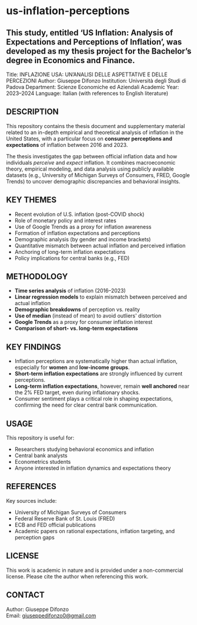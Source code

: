 # us-inflation-perceptions
This study, entitled ‘US Inflation: Analysis of Expectations and Perceptions of Inflation’, was developed as my thesis project for the Bachelor’s degree in Economics and Finance.
----------

Title: INFLAZIONE USA: UN’ANALISI DELLE ASPETTATIVE E DELLE PERCEZIONI
Author: Giuseppe Difonzo
Institution: Università degli Studi di Padova
Department: Scienze Economiche ed Aziendali
Academic Year: 2023–2024
Language: Italian (with references to English literature)

DESCRIPTION
-----------
This repository contains the thesis document and supplementary material related to an in-depth empirical and theoretical analysis of inflation in the United States, with a particular focus on **consumer perceptions and expectations** of inflation between 2016 and 2023.

The thesis investigates the gap between official inflation data and how individuals *perceive* and *expect* inflation. It combines macroeconomic theory, empirical modeling, and data analysis using publicly available datasets (e.g., University of Michigan Surveys of Consumers, FRED, Google Trends) to uncover demographic discrepancies and behavioral insights.

KEY THEMES
----------
- Recent evolution of U.S. inflation (post-COVID shock)
- Role of monetary policy and interest rates
- Use of Google Trends as a proxy for inflation awareness
- Formation of inflation expectations and perceptions
- Demographic analysis (by gender and income brackets)
- Quantitative mismatch between actual inflation and perceived inflation
- Anchoring of long-term inflation expectations
- Policy implications for central banks (e.g., FED)

METHODOLOGY
-----------
- **Time series analysis** of inflation (2016–2023)
- **Linear regression models** to explain mismatch between perceived and actual inflation
- **Demographic breakdowns** of perception vs. reality
- **Use of median** (instead of mean) to avoid outliers' distortion
- **Google Trends** as a proxy for consumer inflation interest
- **Comparison of short- vs. long-term expectations**

KEY FINDINGS
------------
- Inflation perceptions are systematically higher than actual inflation, especially for **women** and **low-income groups**.
- **Short-term inflation expectations** are strongly influenced by current perceptions.
- **Long-term inflation expectations**, however, remain **well anchored** near the 2% FED target, even during inflationary shocks.
- Consumer sentiment plays a critical role in shaping expectations, confirming the need for clear central bank communication.

USAGE
-----
This repository is useful for:
- Researchers studying behavioral economics and inflation
- Central bank analysts
- Econometrics students
- Anyone interested in inflation dynamics and expectations theory

REFERENCES
----------
Key sources include:
- University of Michigan Surveys of Consumers
- Federal Reserve Bank of St. Louis (FRED)
- ECB and FED official publications
- Academic papers on rational expectations, inflation targeting, and perception gaps

LICENSE
-------
This work is academic in nature and is provided under a non-commercial license. Please cite the author when referencing this work.

CONTACT
-------
Author: Giuseppe Difonzo  
Email: giuseppedifonzo0@gmail.com


